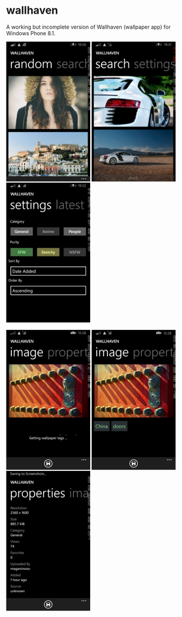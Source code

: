 # wallhaven
A working but incomplete version of Wallhaven (wallpaper app) for Windows Phone 8.1.

<div>
  <img src="./img/random.png" width="225" />
  <img src="./img/search.png" width="225" />
  <img src="./img/settings.png" width="225" />
</div>

<br />

<div>
  <img src="./img/image.png" width="225" />
  <img src="./img/image-tags.png" width="225" />
  <img src="./img/image-properties.png" width="225" />
</div>
